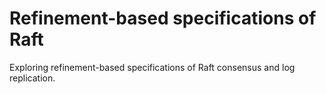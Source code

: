 # Refinement-based specifications of Raft

Exploring refinement-based specifications of Raft consensus and log replication.
